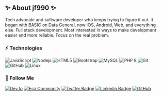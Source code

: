 ## ✨ About jf990 ✨

Tech advocate and software developer who keeps trying to figure it out. It began with BASIC on Data General, now iOS, Android, Web, and everything else.
Full stack development. Most interested in ways to make development easier and more reliable. Focus on the real problem.

<!--
**jf990/jf990** is a ✨ _special_ ✨ repository because its `README.md` (this file) appears on your GitHub profile.

Here are some ideas to get you started:

- 🔭 I’m currently working on ...
- 🌱 I’m currently learning ...
- 👯 I’m looking to collaborate on ...
- 🤔 I’m looking for help with ...
- 💬 Ask me about ...
- 📫 How to reach me: ...
- 😄 Pronouns: ...
- ⚡ Fun fact: ...
-->

### ⚡ Technologies

![JavaScript](https://img.shields.io/badge/-JavaScript-black?style=flat-square&logo=javascript)
![Nodejs](https://img.shields.io/badge/-Nodejs-black?style=flat-square&logo=Node.js)
![HTML5](https://img.shields.io/badge/-HTML5-E34F26?style=flat-square&logo=html5&logoColor=white)
![Bootstrap](https://img.shields.io/badge/-Bootstrap-563D7C?style=flat-square&logo=bootstrap)
![MySQL](https://img.shields.io/badge/-MySQL-blue?style=flat-square&logo=mysql&logoColor=white)
![PHP 8](https://img.shields.io/badge/-PHP8-blue?style=flat-square&logo=php&logoColor=white)
![Git](https://img.shields.io/badge/-Git-black?style=flat-square&logo=git)
![GitHub](https://img.shields.io/badge/-GitHub-181717?style=flat-square&logo=github)
![Linux](https://img.shields.io/badge/-Linux-black?style=flat-square&logo=linux)

### 👀 Follow Me

[![Dev.to](https://img.shields.io/badge/-Dev.to-blue?style=flat-square&logo=Devdotto&logoColor=white&link=https://dev.to/jf990)](https://dev.to/jf990)
[![Esri Community](https://img.shields.io/badge/esri-community-brightgreen?style=flat-square)](https://community.esri.com/t5/user/viewprofilepage/user-id/350691)
[![Twitter Badge](https://img.shields.io/twitter/follow/geoplay9?style=social)](https://twitter.com/geoplay9)
[![Linkedin Badge](https://img.shields.io/badge/-johnfoster3-blue?style=flat-square&logo=Linkedin&logoColor=white&link=https://www.linkedin.com/in/johnfoster3/)](https://www.linkedin.com/in/johnfoster3/)
[![GitHub](https://img.shields.io/github/followers/jf990?style=social)](https://img.shields.io/github/followers/jf990?style=social)

